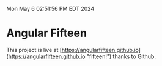 Mon May  6 02:51:56 PM EDT 2024

# Angular Fifteen


This project is live at [https://angularfifteen.github.io](https://angularfifteen.github.io "fifteen!") thanks to Github.

```bash
